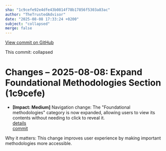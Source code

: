 ```yaml
---
sha: "1c9cefe92e4dfe43b0814f78b17856f5303a83ac"
author: "TheTrustedAdvisor"
date: "2025-08-08 17:33:24 +0200"
subject: "collapsed"
merge: false
---
```


[View commit on GitHub](https://github.com/TheTrustedAdvisor/FabricAdoptionFramework/commit/1c9cefe92e4dfe43b0814f78b17856f5303a83ac)

This commit: collapsed

# Changes – 2025-08-08: Expand Foundational Methodologies Section (1c9cefe)

- **[Impact: Medium]** Navigation change: The "Foundational methodologies" category is now expanded, allowing users to view its contents without needing to click to reveal it.  
   [details](/docs/about/changes/2025-08-08-collapsed)  
   [commit](https://github.com/TheTrustedAdvisor/FabricAdoptionFramework/commit/1c9cefe92e4dfe43b0814f78b17856f5303a83ac)  

Why it matters: This change improves user experience by making important methodologies more accessible.
